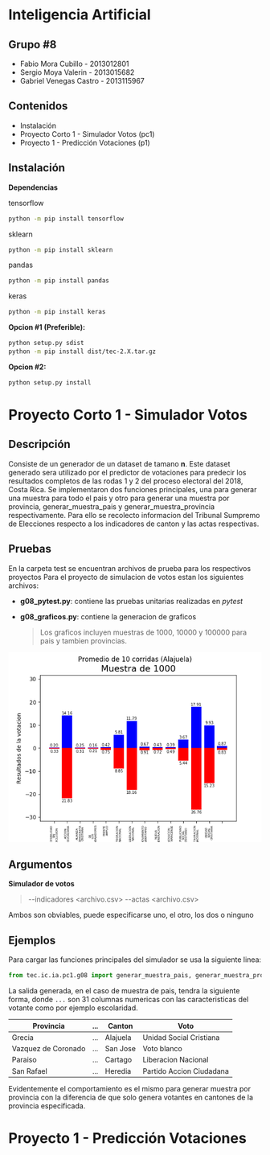 Inteligencia Artificial
======

Grupo #8
------
- Fabio Mora Cubillo - 2013012801
- Sergio Moya Valerin - 2013015682
- Gabriel Venegas Castro - 2013115967

Contenidos
------
- Instalación
- Proyecto Corto 1 - Simulador Votos (pc1)
- Proyecto 1 - Predicción Votaciones (p1)

Instalación
------

**Dependencias**

tensorflow
```bash
python -m pip install tensorflow
```
sklearn
```bash
python -m pip install sklearn
```
pandas
```bash
python -m pip install pandas
```
keras
```bash
python -m pip install keras
```

**Opcion #1 (Preferible):**
```bash
python setup.py sdist
python -m pip install dist/tec-2.X.tar.gz
```
**Opcion #2:**
```bash
python setup.py install
```

Proyecto Corto 1 - Simulador Votos
======

Descripción
------

Consiste de un generador de un dataset de tamano **n**. Este dataset generado sera utilizado por el predictor de votaciones para predecir los resultados completos de las rodas 1 y 2 del proceso electoral del 2018, Costa Rica.
Se implementaron dos funciones principales, una para generar una muestra para todo el pais y otro para generar una muestra por provincia, generar_muestra_pais y generar_muestra_provincia respectivamente.
Para ello se recolecto informacion del Tribunal Sumpremo de Elecciones respecto a los indicadores de canton y las actas respectivas.

Pruebas
------
En la carpeta test se encuentran archivos de prueba para los respectivos proyectos
Para el proyecto de simulacion de votos estan los siguientes archivos:
- **g08_pytest.py**: contiene las pruebas unitarias realizadas en *pytest*
- **g08_graficos.py**: contiene la generacion de graficos

  > Los graficos incluyen muestras de 1000, 10000 y 100000 para pais y tambien provincias.

![Distribucion para una muestra de 1000 de Alajuela](test/pc1/graficos/Alajuela-1000.png)

Argumentos
------
**Simulador de votos**
  > --indicadores <archivo.csv>
--actas <archivo.csv>

   Ambos son obviables, puede especificarse uno, el otro, los dos o ninguno

Ejemplos
------
Para cargar las funciones principales del simulador se usa la siguiente linea:
```python
from tec.ic.ia.pc1.g08 import generar_muestra_pais, generar_muestra_provincia
```
La salida generada, en el caso de muestra de pais, tendra la siguiente forma, donde `...` son 31 columnas numericas con las caracteristicas del votante como por ejemplo escolaridad.

| Provincia | ... | Canton | Voto |
| -- | -- | -- | -- |
| Grecia | ... | Alajuela | Unidad Social Cristiana |
| Vazquez de Coronado | ...| San Jose|Voto blanco |
| Paraiso | ... | Cartago | Liberacion Nacional |
| San Rafael | ... | Heredia | Partido Accion Ciudadana |

Evidentemente el comportamiento es el mismo para generar muestra por provincia con la diferencia de que solo genera votantes en cantones de la provincia especificada.

Proyecto 1 - Predicción Votaciones
======